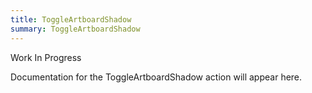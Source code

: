 ```yaml
---
title: ToggleArtboardShadow
summary: ToggleArtboardShadow
---
```


Work In Progress

Documentation for the ToggleArtboardShadow action will appear here.